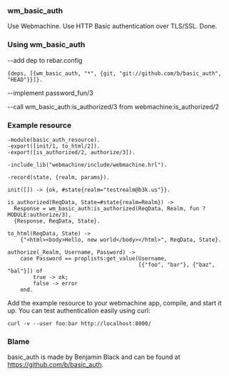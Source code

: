### wm_basic_auth

Use Webmachine.  Use HTTP Basic authentication over TLS/SSL.  Done.


### Using wm_basic_auth

--add dep to rebar.config

	{deps, [{wm_basic_auth, "*", {git, "git://github.com/b/basic_auth", "HEAD"}}]}.
	

--implement password_fun/3



--call wm_basic_auth:is_authorized/3 from webmachine:is_authorized/2



### Example resource

	-module(basic_auth_resource).
	-export([init/1, to_html/2]).
	-export([is_authorized/2, authorize/3]).

	-include_lib("webmachine/include/webmachine.hrl").

	-record(state, {realm, params}).

	init([]) -> {ok, #state{realm="testrealm@b3k.us"}}.

	is_authorized(ReqData, State=#state{realm=Realm}) ->
	  Response = wm_basic_auth:is_authorized(ReqData, Realm, fun ?MODULE:authorize/3),
	  {Response, ReqData, State}.

	to_html(ReqData, State) ->
	    {"<html><body>Hello, new world</body></html>", ReqData, State}.

	authorize(_Realm, Username, Password) ->
	  	case Password == proplists:get_value(Username,
	    			                         [{"foo", "bar"}, {"baz", "bal"}]) of
			true -> ok;
			false -> error
		end.

Add the example resource to your webmachine app, compile, and start it up.  You can test
authentication easily using curl:

	curl -v --user foo:bar http://localhost:8000/

### Blame

basic_auth is made by Benjamin Black and can be found at https://github.com/b/basic_auth.
